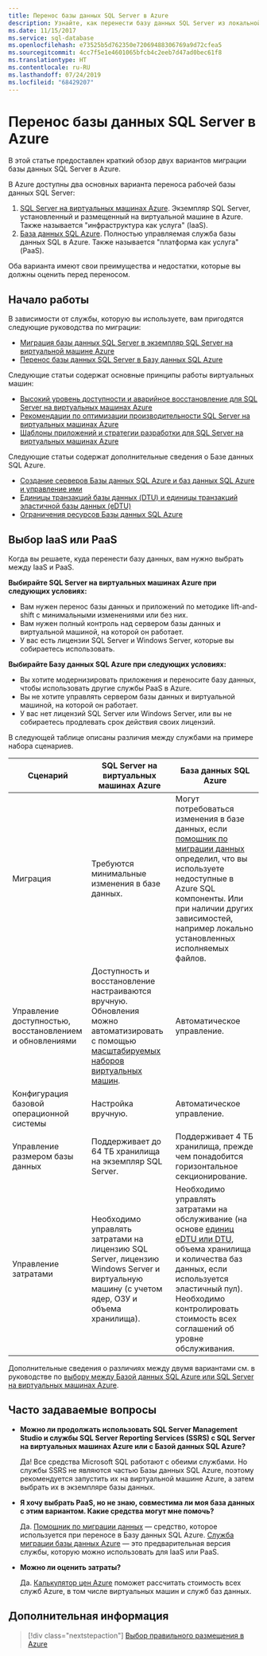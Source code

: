 ```yaml
---
title: Перенос базы данных SQL Server в Azure
description: Узнайте, как перенести базу данных SQL Server из локальной среды в Azure.
ms.date: 11/15/2017
ms.service: sql-database
ms.openlocfilehash: e73525b5d762350e72069488306769a9d72cfea5
ms.sourcegitcommit: 4cc7f5e1e4601065bfcb4c2eeb7d47ad0bec61f8
ms.translationtype: HT
ms.contentlocale: ru-RU
ms.lasthandoff: 07/24/2019
ms.locfileid: "68429207"
---
```

# <a name="migrate-a-sql-server-database-to-azure"></a>Перенос базы данных SQL Server в Azure

В этой статье предоставлен краткий обзор двух вариантов миграции базы данных SQL Server в Azure.

В Azure доступны два основных варианта переноса рабочей базы данных SQL Server:

1. [SQL Server на виртуальных машинах Azure](https://docs.microsoft.com/azure/virtual-machines/windows/sql/virtual-machines-windows-sql-server-iaas-overview). Экземпляр SQL Server, установленный и размещенный на виртуальной машине в Azure. Также называется "инфраструктура как услуга" (IaaS).
2. [База данных SQL Azure](https://docs.microsoft.com/azure/sql-database/sql-database-technical-overview). Полностью управляемая служба базы данных SQL в Azure. Также называется "платформа как услуга" (PaaS).

Оба варианта имеют свои преимущества и недостатки, которые вы должны оценить перед переносом.

## <a name="get-started"></a>Начало работы

В зависимости от службы, которую вы используете, вам пригодятся следующие руководства по миграции:

* [Миграция базы данных SQL Server в экземпляр SQL Server на виртуальной машине Azure](https://docs.microsoft.com/azure/virtual-machines/windows/sql/virtual-machines-windows-migrate-sql)
* [Перенос базы данных SQL Server в Базу данных SQL Azure](https://docs.microsoft.com/azure/sql-database/sql-database-migrate-your-sql-server-database)

Следующие статьи содержат основные принципы работы виртуальных машин:

* [Высокий уровень доступности и аварийное восстановление для SQL Server на виртуальных машинах Azure](https://docs.microsoft.com/azure/virtual-machines/windows/sql/virtual-machines-windows-sql-high-availability-dr)
* [Рекомендации по оптимизации производительности SQL Server на виртуальных машинах Azure](https://docs.microsoft.com/azure/virtual-machines/windows/sql/virtual-machines-windows-sql-performance)
* [Шаблоны приложений и стратегии разработки для SQL Server на виртуальных машинах Azure](https://docs.microsoft.com/azure/virtual-machines/windows/sql/virtual-machines-windows-sql-server-app-patterns-dev-strategies)

Следующие статьи содержат дополнительные сведения о Базе данных SQL Azure.

* [Создание серверов Базы данных SQL Azure и баз данных SQL Azure и управление ими](https://docs.microsoft.com/azure/sql-database/sql-database-servers-databases)
* [Единицы транзакций базы данных (DTU) и единицы транзакций эластичной базы данных (eDTU)](https://docs.microsoft.com/azure/sql-database/sql-database-what-is-a-dtu)
* [Ограничения ресурсов Базы данных SQL Azure](https://docs.microsoft.com/azure/sql-database/sql-database-resource-limits)

## <a name="choosing-iaas-or-paas"></a>Выбор IaaS или PaaS

Когда вы решаете, куда перенести базу данных, вам нужно выбрать между IaaS и PaaS.

**Выбирайте SQL Server на виртуальных машинах Azure при следующих условиях:**

* Вам нужен перенос базы данных и приложений по методике lift-and-shift с минимальными изменениями или без них.
* Вам нужен полный контроль над сервером базы данных и виртуальной машиной, на которой он работает.
* У вас есть лицензии SQL Server и Windows Server, которые вы собираетесь использовать.

**Выбирайте Базу данных SQL Azure при следующих условиях:**

* Вы хотите модернизировать приложения и переносите базу данных, чтобы использовать другие службы PaaS в Azure.
* Вы не хотите управлять сервером базы данных и виртуальной машиной, на которой он работает.
* У вас нет лицензий SQL Server или Windows Server, или вы не собираетесь продлевать срок действия своих лицензий.

В следующей таблице описаны различия между службами на примере набора сценариев.

| Сценарий | SQL Server на виртуальных машинах Azure | База данных SQL Azure |
|----------|-------------------------|--------------------|
| Миграция | Требуются минимальные изменения в базе данных. | Могут потребоваться изменения в базе данных, если [помощник по миграции данных](https://www.microsoft.com/download/details.aspx?id=53595) определил, что вы используете недоступные в Azure SQL компоненты. Или при наличии других зависимостей, например локально установленных исполняемых файлов.|
| Управление доступностью, восстановлением и обновлениями | Доступность и восстановление настраиваются вручную. Обновления можно автоматизировать с помощью [масштабируемых наборов виртуальных машин](https://docs.microsoft.com/azure/virtual-machine-scale-sets/virtual-machine-scale-sets-automatic-upgrade). | Автоматическое управление. |
| Конфигурация базовой операционной системы | Настройка вручную. | Автоматическое управление. |
| Управление размером базы данных | Поддерживает до 64 ТБ хранилища на экземпляр SQL Server. | Поддерживает 4 ТБ хранилища, прежде чем понадобится горизонтальное секционирование. |
| Управление затратами | Необходимо управлять затратами на лицензию SQL Server, лицензию Windows Server и виртуальную машину (с учетом ядер, ОЗУ и объема хранилища). | Необходимо управлять затратами на обслуживание (на основе [единиц eDTU или DTU](https://docs.microsoft.com/azure/sql-database/sql-database-what-is-a-dtu), объема хранилища и количества баз данных, если используется эластичный пул).  Необходимо контролировать стоимость всех соглашений об уровне обслуживания. |

Дополнительные сведения о различиях между двумя вариантами см. в руководстве по [выбору между Базой данных SQL Azure или SQL Server на виртуальных машинах Azure](https://docs.microsoft.com/azure/sql-database/sql-database-paas-vs-sql-server-iaas).

## <a name="faq"></a>Часто задаваемые вопросы

* **Можно ли продолжать использовать SQL Server Management Studio и службы SQL Server Reporting Services (SSRS) с SQL Server на виртуальных машинах Azure или с Базой данных SQL Azure?**

    Да! Все средства Microsoft SQL работают с обеими службами. Но службы SSRS не являются частью Базы данных SQL Azure, поэтому рекомендуется запустить их на виртуальной машине Azure, а затем выбрать их в экземпляре базы данных.

* **Я хочу выбрать PaaS, но не знаю, совместима ли моя база данных с этим вариантом. Какие средства могут мне помочь?**

    Да. [Помощник по миграции данных](https://www.microsoft.com/download/details.aspx?id=53595) — средство, которое используется при переносе в Базу данных SQL Azure.  [Служба миграции базы данных Azure](https://azure.microsoft.com/campaigns/database-migration/) — это предварительная версия службы, которую можно использовать для IaaS или PaaS.

* **Можно ли оценить затраты?**

    Да.  [Калькулятор цен Azure](https://azure.microsoft.com/pricing/calculator/) поможет рассчитать стоимость всех служб Azure, в том числе виртуальных машин и служб баз данных.

## <a name="next-steps"></a>Дополнительная информация

> [!div class="nextstepaction"]
> [Выбор правильного размещения в Azure](dotnet-howto-choose-migration.md)

